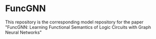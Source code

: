 # FuncGNN
This repository is the corresponding model repository for the paper "FuncGNN: Learning Functional Semantics of Logic Circuits with Graph Neural Networks"
